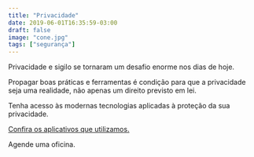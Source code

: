 ```yaml
---
title: "Privacidade"
date: 2019-06-01T16:35:59-03:00
draft: false
image: "cone.jpg"
tags: ["segurança"]
---
```


Privacidade e sigilo se tornaram um desafio enorme nos dias de hoje.

Propagar boas práticas e ferramentas é condição para que a privacidade seja uma realidade, não apenas um direito previsto em lei.

Tenha acesso às modernas tecnologias aplicadas à proteção da sua privacidade.

<a data-disable-linkrewriter="true" data-modal-video="" data-modal-size="854x480" target="modal-frame" href="https://securityinabox.org/pt/" class=" unifyCta">Confira os aplicativos que utilizamos.</a>

Agende uma oficina.

